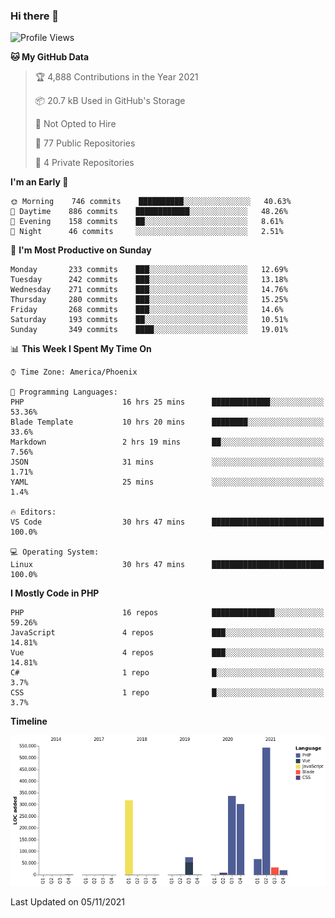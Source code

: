 ### Hi there 👋

<!--START_SECTION:waka-->
![Profile Views](http://img.shields.io/badge/Profile%20Views-0-blue)

**🐱 My GitHub Data** 

> 🏆 4,888 Contributions in the Year 2021
 > 
> 📦 20.7 kB Used in GitHub's Storage 
 > 
> 🚫 Not Opted to Hire
 > 
> 📜 77 Public Repositories 
 > 
> 🔑 4 Private Repositories  
 > 
**I'm an Early 🐤** 

```text
🌞 Morning    746 commits    ██████████░░░░░░░░░░░░░░░   40.63% 
🌆 Daytime    886 commits    ████████████░░░░░░░░░░░░░   48.26% 
🌃 Evening    158 commits    ██░░░░░░░░░░░░░░░░░░░░░░░   8.61% 
🌙 Night      46 commits     ░░░░░░░░░░░░░░░░░░░░░░░░░   2.51%

```
📅 **I'm Most Productive on Sunday** 

```text
Monday       233 commits    ███░░░░░░░░░░░░░░░░░░░░░░   12.69% 
Tuesday      242 commits    ███░░░░░░░░░░░░░░░░░░░░░░   13.18% 
Wednesday    271 commits    ███░░░░░░░░░░░░░░░░░░░░░░   14.76% 
Thursday     280 commits    ███░░░░░░░░░░░░░░░░░░░░░░   15.25% 
Friday       268 commits    ███░░░░░░░░░░░░░░░░░░░░░░   14.6% 
Saturday     193 commits    ██░░░░░░░░░░░░░░░░░░░░░░░   10.51% 
Sunday       349 commits    ████░░░░░░░░░░░░░░░░░░░░░   19.01%

```


📊 **This Week I Spent My Time On** 

```text
⌚︎ Time Zone: America/Phoenix

💬 Programming Languages: 
PHP                      16 hrs 25 mins      █████████████░░░░░░░░░░░░   53.36% 
Blade Template           10 hrs 20 mins      ████████░░░░░░░░░░░░░░░░░   33.6% 
Markdown                 2 hrs 19 mins       ██░░░░░░░░░░░░░░░░░░░░░░░   7.56% 
JSON                     31 mins             ░░░░░░░░░░░░░░░░░░░░░░░░░   1.71% 
YAML                     25 mins             ░░░░░░░░░░░░░░░░░░░░░░░░░   1.4%

🔥 Editors: 
VS Code                  30 hrs 47 mins      █████████████████████████   100.0%

💻 Operating System: 
Linux                    30 hrs 47 mins      █████████████████████████   100.0%

```

**I Mostly Code in PHP** 

```text
PHP                      16 repos            ██████████████░░░░░░░░░░░   59.26% 
JavaScript               4 repos             ███░░░░░░░░░░░░░░░░░░░░░░   14.81% 
Vue                      4 repos             ███░░░░░░░░░░░░░░░░░░░░░░   14.81% 
C#                       1 repo              █░░░░░░░░░░░░░░░░░░░░░░░░   3.7% 
CSS                      1 repo              █░░░░░░░░░░░░░░░░░░░░░░░░   3.7%

```


**Timeline**

![Chart not found](https://raw.githubusercontent.com/mikebronner/mikebronner/master/charts/bar_graph.png) 


 Last Updated on 05/11/2021
<!--END_SECTION:waka-->

<!--
**mikebronner/mikebronner** is a ✨ _special_ ✨ repository because its `README.md` (this file) appears on your GitHub profile.

Here are some ideas to get you started:

- 🔭 I’m currently working on ...
- 🌱 I’m currently learning ...
- 👯 I’m looking to collaborate on ...
- 🤔 I’m looking for help with ...
- 💬 Ask me about ...
- 📫 How to reach me: ...
- 😄 Pronouns: ...
- ⚡ Fun fact: ...
-->
